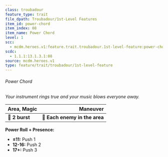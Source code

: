 ```yaml
---
class: troubadour
feature_type: trait
file_dpath: Troubadour/1st-Level Features
item_id: power-chord
item_index: 08
item_name: Power Chord
level: 1
scc:
  - mcdm.heroes.v1:feature.trait.troubadour.1st-level-feature:power-chord
scdc:
  - 1.1.1:13.1.3.1:08
source: mcdm.heroes.v1
type: feature/trait/troubadour/1st-level-feature
---
```


###### Power Chord

*Your instrument rings true and your music blows everyone away.*

| **Area, Magic** |                  **Maneuver** |
| --------------- | ----------------------------: |
| **📏 2 burst**  | **🎯 Each enemy in the area** |

**Power Roll + Presence:**

- **≤11:** Push 1
- **12-16:** Push 2
- **17+:** Push 3
